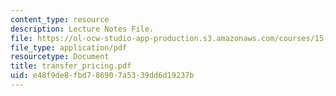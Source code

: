 ```yaml
---
content_type: resource
description: Lecture Notes File.
file: https://ol-ocw-studio-app-production.s3.amazonaws.com/courses/15-010-economic-analysis-for-business-decisions-fall-2004/e48f9de8fbd786907a5339dd6d19237b_transfer_pricing.pdf
file_type: application/pdf
resourcetype: Document
title: transfer_pricing.pdf
uid: e48f9de8-fbd7-8690-7a53-39dd6d19237b
---
```

